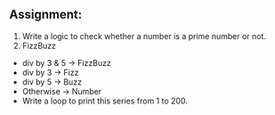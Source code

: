 ## Assignment:
1. Write a logic to check whether a number is a prime number or not.
2. FizzBuzz
- div by 3 & 5 -> FizzBuzz
- div by 3 -> Fizz
- div by 5 -> Buzz
- Otherwise -> Number
- Write a loop to print this series from 1 to 200.